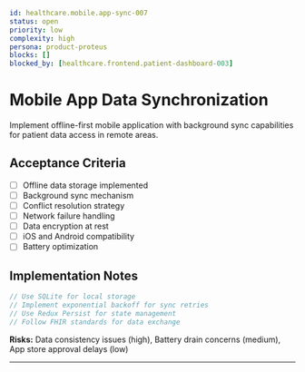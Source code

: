 ```yaml
id: healthcare.mobile.app-sync-007
status: open
priority: low
complexity: high
persona: product-proteus
blocks: []
blocked_by: [healthcare.frontend.patient-dashboard-003]
```

# Mobile App Data Synchronization

Implement offline-first mobile application with background sync capabilities for patient data access in remote areas.

## Acceptance Criteria
- [ ] Offline data storage implemented
- [ ] Background sync mechanism
- [ ] Conflict resolution strategy
- [ ] Network failure handling
- [ ] Data encryption at rest
- [ ] iOS and Android compatibility
- [ ] Battery optimization

## Implementation Notes
```javascript
// Use SQLite for local storage
// Implement exponential backoff for sync retries
// Use Redux Persist for state management
// Follow FHIR standards for data exchange
```

**Risks:** Data consistency issues (high), Battery drain concerns (medium), App store approval delays (low)

---

[product-proteus]: ./personas/product-proteus.md
[healthcare.frontend.patient-dashboard-003]: ./tickets/healthcare.frontend.patient-dashboard-003.md
